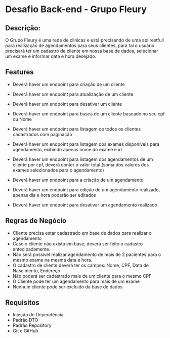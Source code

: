 # Desafio Back-end - Grupo Fleury

## Descrição:

O Grupo Fleury é uma rede de clinicas e está precisando de uma api restfull para realização de agendamentos para seus clientes, 
para tal o usuário precisará ter um cadastro de cliente em nossa base de dados, 
selecionar um exame e informar data e hora desejado.

## Features
- Deverá haver um endpoint para criação de um cliente
- Deverá haver um endpoint para atualização de um cliente
- Deverá haver um endpoint para desativar um cliente
- Deverá haver um endpoint para busca de um cliente baseado no seu cpf ou Nome
- Deverá haver um endpoint para listagem de todos os clientes cadastrados com paginação

- Deverá haver um endpoint para listagem dos exames disponíveis para agendamento, exibindo apenas nome do exame e id
- Deverá haver um endpoint para listagem dos agendamentos de um cliente por cpf, deverá conter o valor total (soma dos valores dos exames selecionados para o agendamento)
- Deverá haver um endpoint para a criação de um agendamento
- Deverá haver um endpoint para edição de um agendamento realizado, apenas dia e hora poderão ser editados
- Deverá haver um endpoint para desativar um agendamento realizado

## Regras de Negócio
- Cliente precisa estar cadastrado em base de dados para realizar o agendamento
- Caso o cliente não exista em base, deverá ser feito o cadastro antecipadamente.
- Não será possível realizar agendamento de mais de 2 pacientes para o mesmo exame na mesma data e hora.
- O cadastro de cliente deverá ter os campos: Nome, CPF, Data de Nascimento, Endereço
- Não poderá ser cadastrado mais de um cliente para o mesmo CPF
- O Cliente pode ter um agendamento para mais de um exame
- Nenhum cliente pode ser excluido da base de dados

## Requisitos

- Injeção de Dependência
- Padrão DTO
- Padrão Repository
- Git e GitHub